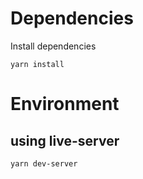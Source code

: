 # Dependencies
Install dependencies
```
yarn install
```

# Environment

## using live-server
```
yarn dev-server
```